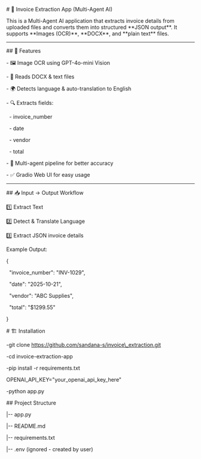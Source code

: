 \# 🧾 Invoice Extraction App (Multi-Agent AI)



This is a Multi-Agent AI application that extracts invoice details from uploaded files and converts them into structured \*\*JSON output\*\*. It supports \*\*Images (OCR)\*\*, \*\*DOCX\*\*, and \*\*plain text\*\* files.



---



\## 🚀 Features



\- 🖼 Image OCR using GPT-4o-mini Vision

\- 📄 Reads DOCX \& text files

\- 🌍 Detects language \& auto-translation to English

\- 🔍 Extracts fields:

&nbsp; - invoice\_number

&nbsp; - date

&nbsp; - vendor

&nbsp; - total

\- 🤖 Multi-agent pipeline for better accuracy

\- ✅ Gradio Web UI for easy usage



---



\## 📥 Input → Output Workflow



1️⃣ Extract Text  

2️⃣ Detect \& Translate Language  

3️⃣ Extract JSON invoice details  



Example Output:

{

&nbsp; "invoice\_number": "INV-1029",

&nbsp; "date": "2025-10-21",

&nbsp; "vendor": "ABC Supplies",

&nbsp; "total": "$1299.55"

}



\# 🏗 Installation



-git clone <https://github.com/sandana-s/invoice\_extraction.git>



-cd invoice-extraction-app



-pip install -r requirements.txt



OPENAI\_API\_KEY="your\_openai\_api\_key\_here"



-python app.py



\## Project Structure



|-- app.py



|-- README.md



|-- requirements.txt



|-- .env (ignored - created by user)



